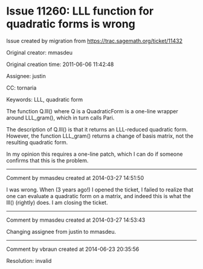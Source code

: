 # Issue 11260: LLL function for quadratic forms is wrong

Issue created by migration from https://trac.sagemath.org/ticket/11432

Original creator: mmasdeu

Original creation time: 2011-06-06 11:42:48

Assignee: justin

CC:  tornaria

Keywords: LLL, quadratic form

The function Q.lll() where Q is a QuadraticForm is a one-line wrapper around LLL_gram(), which in turn calls Pari.

The description of Q.lll() is that it returns an LLL-reduced quadratic form. However, the function LLL_gram() returns a change of basis matrix, not the resulting quadratic form.

In my opinion this requires a one-line patch, which I can do if someone confirms that this is the problem.


---

Comment by mmasdeu created at 2014-03-27 14:51:50

I was wrong. When (3 years ago!) I opened the ticket, I failed to realize that one can evaluate a quadratic form on a matrix, and indeed this is what the lll() (rightly) does. I am closing the ticket.


---

Comment by mmasdeu created at 2014-03-27 14:53:43

Changing assignee from justin to mmasdeu.


---

Comment by vbraun created at 2014-06-23 20:35:56

Resolution: invalid
